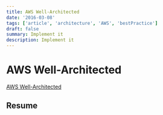 ```yaml
---
title: AWS Well-Architected
date: '2016-03-08'
tags: ['article', 'architecture', 'AWS', 'bestPractice']
draft: false
summary: Implement it
description: Implement it
---
```

# AWS Well-Architected


[AWS Well-Architected](https://aws.amazon.com/architecture/well-architected/)

## Resume



